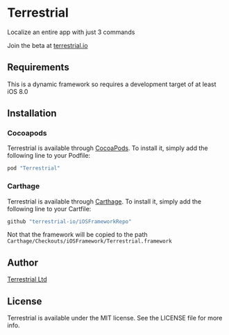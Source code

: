 # Terrestrial

Localize an entire app with just 3 commands 

Join the beta at [terrestrial.io](http://terrestrial.io) 

## Requirements

This is a dynamic framework so requires a development target of at least iOS 8.0

## Installation

### Cocoapods

Terrestrial is available through [CocoaPods](http://cocoapods.org). To install
it, simply add the following line to your Podfile:

```ruby
pod "Terrestrial"
```

### Carthage

Terrestrial is available through [Carthage](http://cocoapods.org). To install
it, simply add the following line to your Cartfile:

```ruby
github "terrestrial-io/iOSFrameworkRepo"
```
Not that the framework will be copied to the path `Carthage/Checkouts/iOSFramework/Terrestrial.framework`

## Author

[Terrestrial Ltd](http://terrestrial.io)

## License

Terrestrial is available under the MIT license. See the LICENSE file for more info.
